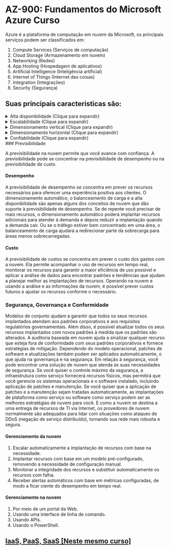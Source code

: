 # AZ-900: Fundamentos do Microsoft Azure Curso

Azure é a plataforma de computação em nuvem da Microsoft, os principais
serviços podem ser classificados em:

1. Compute Services (Serviços de computação)
2. Cloud Storage (Armazenamento em nuvem)
3. Networking (Redes)
4. App Hosting (Hospedagem de aplicativos)
5. Artificial Intelligence (Inteligência artificial)
6. Internet of Things (Internet das coisas)
7. Integration (Integrações)
8. Security (Segurança)

## Suas principais caracteristicas são:
<details>
    <summary>Alta disponibilidade (Clique para expandir)</summary>
Quando um aplicativo, serviço ou qualquer recurso de TI é implantado, eles devem estar disponíveis quando necessário.
A alta disponibilidade se concentra em garantir a disponibilidade máxima, independentemente de interrupções ou eventos que possam ocorrer.
</details>
<details>
    <summary>Escalabilidade (Clique para expandir)</summary>
Outro grande benefício da computação em nuvem é a escalabilidade dos recursos de nuvem. A escalabilidade refere-se à capacidade de ajustar recursos
para atender à demanda. Se experimentarmos um pico repentino de tráfego e seus sistemas ficarem sobrecarregados, a capacidade de escalar significa
que poderá adicionar mais recursos para lidar melhor com o aumento da demanda.
O outro benefício da escalabilidade é não pagar além do necessário pelos serviços. Como a nuvem é um modelo baseado em consumo,
o usuário paga apenas pelo que usa. Se a demanda cair, poderá reduzir seus recursos e, assim, reduzir seus custos.
A escala geralmente vem em duas variedades: vertical e horizontal.

1. A escala vertical se concentra em aumentar ou diminuir a capacidade dos recursos.
2. A escala horizontal é adição ou subtração do número de recursos.
</details>
<details>
    <summary>Dimensionamento vertical (Clique para expandir)</summary>
Com a escala vertical, se um aplicativo precisasse de mais capacidade de processamento, poderia escalar verticalmente, com a alocação de mais CPUs ou
RAM à máquina virtual. Por outro lado, se percebesse que superestimou as necessidades, poderia reduzir verticalmente, diminuindo as especificações
de CPU ou RAM.
</details>
<details>
    <summary>Dimensionamento horizontal (Clique para expandir)</summary>
Com a escala horizontal, se você experimentasse um salto repentino acentuado na demanda, seus recursos implantados poderiam ser expandidos
(automaticamente ou manualmente). Por exemplo, você pode adicionar máquinas virtuais ou contêineres por meio da expansão. Da mesma forma, se houver
uma queda significativa na demanda, os recursos implantados poderão ser reduzidos horizontalmente (de maneira automática ou manual).
</details>
<details>
    <summary>Confiabilidade (Clique para expandir)</summary>
Resiliência é a capacidade que um sistema tem de se recuperar de falhas e continuar funcionando. Devido ao design descentralizado, a nuvem naturalmente
dá suporte a uma infraestrutura confiável e resiliente. Com um design descentralizado, a nuvem permite que você tenha recursos implantados em várias
regiões do mundo. Com essa escala global, mesmo que ocorra um evento catastrófico em uma região, as outras regiões ainda estarão em funcionamento.
Você pode criar aplicativos para aproveitar automaticamente essa confiabilidade maior. Em alguns casos, o próprio ambiente de nuvem mudará
automaticamente para uma região diferente, sem que você precise realizar nenhuma ação.
</details>
### Previsibilidade

A previsibilidade na nuvem permite que você avance com confiança. A previsibilidade pode se concentrar na previsibilidade de desempenho ou na
previsibilidade de custo.

#### Desempenho
A previsibilidade de desempenho se concentra em prever os recursos necessários para oferecer uma experiência positiva aos clientes. O dimensionamento
automático, o balanceamento de carga e a alta disponibilidade são apenas alguns dos conceitos de nuvem que dão suporte à previsibilidade de desempenho.
Se de repente você precisar de mais recursos, o dimensionamento automático poderá implantar recursos adicionais para atender à demanda e depois reduzir
a implantação quando a demanda cair. Ou se o tráfego estiver bem concentrado em uma área, o balanceamento de carga ajudará a redirecionar parte da
sobrecarga para áreas menos sobrecarregadas.

#### Custo
A previsibilidade de custos se concentra em prever o custo dos gastos com a nuvem. Ela permite acompanhar o uso de recursos em tempo real,
monitorar os recursos para garantir a maior eficiência de uso possível e aplicar a análise de dados para encontrar padrões e tendências que ajudam a
planejar melhor as implantações de recursos. Operando na nuvem e usando a análise e as informações da nuvem, é possível prever custos futuros e
ajustar os recursos conforme o necessário.

### Segurança, Governança e Conformidade
Modelos de conjunto ajudam a garantir que todos os seus recursos implantados atendam aos padrões corporativos e aos requisitos regulatórios
governamentais. Além disso, é possível atualizar todos os seus recursos implantados com novos padrões à medida que os padrões são alterados.
A auditoria baseada em nuvem ajuda a sinalizar qualquer recurso que esteja fora de conformidade com seus padrões corporativos e fornece estratégias
de mitigação. Dependendo do modelo operacional, patches de software e atualizações também podem ser aplicados automaticamente, o que ajuda na
governança e na segurança.
Em relação à segurança, você pode encontrar uma solução de nuvem que atenda às suas necessidades de segurança. Se você quiser o controle máximo da
segurança, a infraestrutura como serviço fornecerá recursos físicos, mas permitirá que você gerencie os sistemas operacionais e o software instalado,
incluindo aplicação de patches e manutenção. Se você quiser que a aplicação de patches e a manutenção sejam tratadas automaticamente, as implantações
de plataforma como serviço ou software como serviço podem ser as melhores estratégias de nuvem para você.
E como a nuvem se destina a uma entrega de recursos de TI via Internet, os provedores de nuvem normalmente são adequados para lidar com situações como
ataques de DDoS (negação de serviço distribuído), tornando sua rede mais robusta e segura.

#### Gerenciamento da nuvem
1. Escalar automaticamente a implantação de recursos com base na necessidade.
2. Implantar recursos com base em um modelo pré-configurado, removendo a necessidade de configuração manual.
3. Monitorar a integridade dos recursos e substituir automaticamente os recursos com falha.
4. Receber alertas automáticos com base em métricas configuradas, de modo a ficar ciente do desempenho em tempo real.
#### Gerenciamento na nuvem
1. Por meio de um portal da Web.
2. Usando uma interface de linha de comando.
3. Usando APIs.
4. Usando o PowerShell.
## [IaaS, PaaS, SaaS [Neste mesmo curso]](iaas_paas_saas.md)
